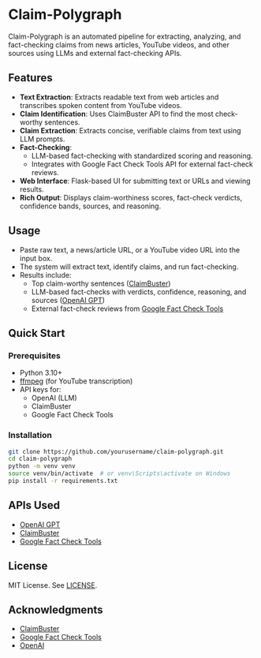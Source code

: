 # Claim-Polygraph

Claim-Polygraph is an automated pipeline for extracting, analyzing, and fact-checking claims from news articles, YouTube videos, and other sources using LLMs and external fact-checking APIs.

## Features

- **Text Extraction**: Extracts readable text from web articles and transcribes spoken content from YouTube videos.
- **Claim Identification**: Uses ClaimBuster API to find the most check-worthy sentences.
- **Claim Extraction**: Extracts concise, verifiable claims from text using LLM prompts.
- **Fact-Checking**: 
  - LLM-based fact-checking with standardized scoring and reasoning.
  - Integrates with Google Fact Check Tools API for external fact-check reviews.
- **Web Interface**: Flask-based UI for submitting text or URLs and viewing results.
- **Rich Output**: Displays claim-worthiness scores, fact-check verdicts, confidence bands, sources, and reasoning.

## Usage

- Paste raw text, a news/article URL, or a YouTube video URL into the input box.
- The system will extract text, identify claims, and run fact-checking.
- Results include:
  - Top claim-worthy sentences ([ClaimBuster](https://idir.uta.edu/claimbuster/))
  - LLM-based fact-checks with verdicts, confidence, reasoning, and sources ([OpenAI GPT](https://platform.openai.com/docs/))
  - External fact-check reviews from [Google Fact Check Tools](https://toolbox.google.com/factcheck/explorer)



## Quick Start

### Prerequisites

- Python 3.10+
- [ffmpeg](https://ffmpeg.org/) (for YouTube transcription)
- API keys for:
  - OpenAI (LLM)
  - ClaimBuster
  - Google Fact Check Tools

### Installation

```sh
git clone https://github.com/yourusername/claim-polygraph.git
cd claim-polygraph
python -m venv venv
source venv/bin/activate  # or venv\Scripts\activate on Windows
pip install -r requirements.txt
```

## APIs Used

- [OpenAI GPT](https://platform.openai.com/docs/)
- [ClaimBuster](https://idir.uta.edu/claimbuster/api/)
- [Google Fact Check Tools](https://developers.google.com/fact-check/tools/api/reference/rest)

## License

MIT License. See [LICENSE](LICENSE).

## Acknowledgments

- [ClaimBuster](https://idir.uta.edu/claimbuster/)
- [Google Fact Check Tools](https://toolbox.google.com/factcheck/explorer)
- [OpenAI](https://openai.com/)
